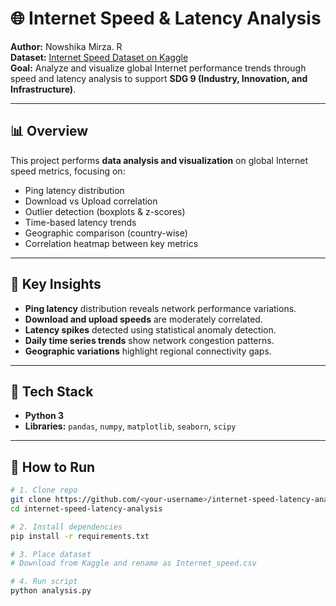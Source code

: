 # 🌐 Internet Speed & Latency Analysis

**Author:** Nowshika Mirza. R  
**Dataset:** [Internet Speed Dataset on Kaggle](https://www.kaggle.com/datasets/getanmolgupta01/internet-speed)  
**Goal:** Analyze and visualize global Internet performance trends through speed and latency analysis to support **SDG 9 (Industry, Innovation, and Infrastructure)**.

---

## 📊 Overview

This project performs **data analysis and visualization** on global Internet speed metrics, focusing on:
- Ping latency distribution
- Download vs Upload correlation
- Outlier detection (boxplots & z-scores)
- Time-based latency trends
- Geographic comparison (country-wise)
- Correlation heatmap between key metrics

---

## 🧠 Key Insights
- **Ping latency** distribution reveals network performance variations.
- **Download and upload speeds** are moderately correlated.
- **Latency spikes** detected using statistical anomaly detection.
- **Daily time series trends** show network congestion patterns.
- **Geographic variations** highlight regional connectivity gaps.

---

## 🧩 Tech Stack
- **Python 3**
- **Libraries:** `pandas`, `numpy`, `matplotlib`, `seaborn`, `scipy`

---

## 🚀 How to Run

```bash
# 1. Clone repo
git clone https://github.com/<your-username>/internet-speed-latency-analysis.git
cd internet-speed-latency-analysis

# 2. Install dependencies
pip install -r requirements.txt

# 3. Place dataset
# Download from Kaggle and rename as Internet_speed.csv

# 4. Run script
python analysis.py
